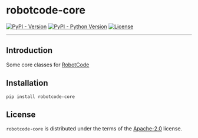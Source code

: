 # robotcode-core

[![PyPI - Version](https://img.shields.io/pypi/v/robotcode-core.svg)](https://pypi.org/project/robotcode-core)
[![PyPI - Python Version](https://img.shields.io/pypi/pyversions/robotcode-core.svg)](https://pypi.org/project/robotcode-core)
[![License](https://img.shields.io/github/license/robotcodedev/robotcode?style=flat&logo=apache)](https://github.com/robotcodedev/robotcode/blob/master/LICENSE.txt)

-----

## Introduction

Some core classes for [RobotCode](https://robotcode.io)

## Installation

```console
pip install robotcode-core
```

## License

`robotcode-core` is distributed under the terms of the [Apache-2.0](https://spdx.org/licenses/Apache-2.0.html) license.
